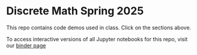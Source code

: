 # Discrete Math Spring 2025
This repo contains code demos used in class. Click on the sections above.

To access interactive versions of all Jupyter notebooks for this repo, visit our [binder page](
https://mybinder.org/v2/gh/danknights/csci2011-2025s/HEAD)
